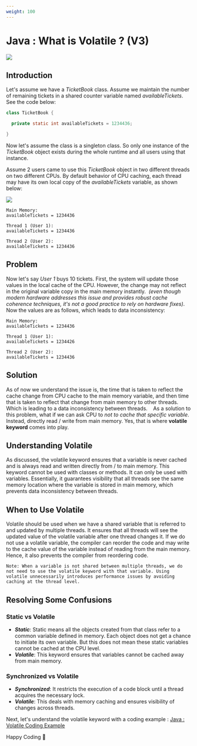 ```yaml
---
weight: 100
---
```

# Java : What is Volatile ? (V3)

![](/images/Screenshot%202025-01-29%20111128.png)

## Introduction

Let's assume we have a *TicketBook* class. Assume we maintain the number of remaining tickets in a shared counter variable named *availableTickets*. See the code below:
```java
class TicketBook {

  private static int availableTickets = 1234436;

}
```

Now let's assume the class is a singleton class. So only one instance of the *TicketBook* object exists during the whole runtime and all users using that instance.

Assume 2 users came to use this *TicketBook* object in two different threads on two different CPUs. By default behavior of CPU caching, each thread may have its own local copy of the *availableTickets* variable, as shown below:

![](/images/AVvXsEhUTOi4ZWo0ljfXnvjnuwBbweCBIn7krEUslTmnIbfGrPwL2FgCQw-LzFUqbfG0Vv24JcbzpoEU4OsRZG4avmqad04uEWX6wx5cVM5K5l-FwlcpDNafTjJsEFFc9ZNh2Kr27dX4b7_8l3nIg8JZ2IXK5b0cxhN1FFdK70lxdGJDSQXAHCTcIqi6AowyjmrO)

```text
Main Memory:
availableTickets = 1234436

Thread 1 (User 1):
availableTickets = 1234436

Thread 2 (User 2):
availableTickets = 1234436
```
## Problem

Now let's say *User 1* buys 10 tickets. First, the system will update those values in the local cache of the CPU. However, the change may not reflect in the original variable copy in the main memory instantly. 
*(even though modern hardware addresses this issue and provides robust cache coherence techniques, it's not a good practice to rely on hardware fixes\)*. Now the values are as follows, which leads to data inconsistency:

```text
Main Memory:
availableTickets = 1234436

Thread 1 (User 1):
availableTickets = 1234426

Thread 2 (User 2):
availableTickets = 1234436
```
## Solution

As of now we understand the issue is, the time that is taken to reflect the cache change from CPU cache to the main memory variable, and then time that is taken to reflect that change from main memory to other threads. Which is leading to a data inconsistency between threads.
  
As a solution to this problem, what if we can ask CPU to *not to cache that specific variable*. Instead, directly read / write from main memory. Yes, that is where **volatile keyword** comes into play. 

## Understanding Volatile

As discussed, the volatile keyword ensures that a variable is never cached and is always read and written directly from / to main memory. This keyword cannot be used with classes or methods. It can only be used with variables.
Essentially, it guarantees visibility that all threads see the same memory location where the variable is stored in main memory, which prevents data inconsistency between threads.

## When to Use Volatile

Volatile should be used when we have a shared variable that is referred to and updated by multiple threads. It ensures that all threads will see the updated value of the volatile variable after one thread changes it.
If we do not use a volatile variable, the compiler can reorder the code and may write to the cache value of the variable instead of reading from the main memory. Hence, it also prevents the compiler from reordering code.

```text
Note: When a variable is not shared between multiple threads, we do not need to use the volatile keyword with that variable. Using volatile unnecessarily introduces performance issues by avoiding caching at the thread level.
```

## Resolving Some Confusions

### Static vs Volatile

- ***Static***: Static means all the objects created from that class refer to a common variable defined in memory. Each object does not get a chance to initiate its own variable. But this does not mean these static variables cannot be cached at the CPU level.
- ***Volatile***: This keyword ensures that variables cannot be cached away from main memory.

### Synchronized vs Volatile

- ***Synchronized***: It restricts the execution of a code block until a thread acquires the necessary lock.
- ***Volatile***: This deals with memory caching and ensures visibility of changes across threads.

Next, let's understand the volatile keyword with a coding example : [Java : Volatile Coding Example](/docs/java/volatile/coding-example/)

Happy Coding 🙌

